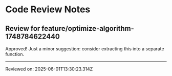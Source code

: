 # Code Review Notes

## Review for feature/optimize-algorithm-1748784622440

Approved! Just a minor suggestion: consider extracting this into a separate function.

---
Reviewed on: 2025-06-01T13:30:23.314Z